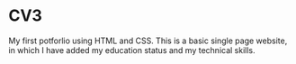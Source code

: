 # CV3
My first potforlio using HTML and CSS.
This is a basic single page website, in which I have added my education status and my technical skills.
